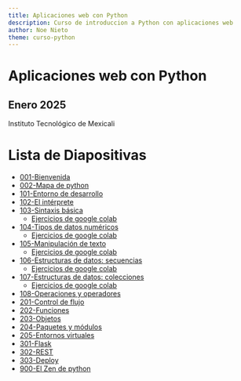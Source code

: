 ```yaml
---
title: Aplicaciones web con Python
description: Curso de introduccion a Python con aplicaciones web
author: Noe Nieto
theme: curso-python
---
```


<div class="columnas">

<div class="col">

# Aplicaciones web con Python

## Enero 2025

Instituto Tecnológico de Mexicali

# Lista de Diapositivas


- [001-Bienvenida](https://misaelnieto.github.io/curso_python_itm_2025/001-Bienvenida.html)
- [002-Mapa de python](https://misaelnieto.github.io/curso_python_itm_2025/002-Mapa-de-python.html)
- [101-Entorno de desarrollo](https://misaelnieto.github.io/curso_python_itm_2025/101-Entorno-de-desarrollo.html)
- [102-El intérprete](https://misaelnieto.github.io/curso_python_itm_2025/102-El-interprete.html)
- [103-Sintaxis básica](https://misaelnieto.github.io/curso_python_itm_2025/103-Sintaxis-basica.html)
  - [Ejercicios de google colab](https://colab.research.google.com/github/misaelnieto/curso_python_itm_2025/blob/main/practicas/Sintaxis_basica_de_Python.ipynb)
- [104-Tipos de datos numéricos](https://misaelnieto.github.io/curso_python_itm_2025/104-Tipos-de-datos-numericos.html)
  - [Ejercicios de google colab](https://colab.research.google.com/github/misaelnieto/curso_python_itm_2025/blob/main/practicas/Tipos_de_datos_numericos.ipynb)
- [105-Manipulación de texto](https://misaelnieto.github.io/curso_python_itm_2025/105-Manipulación-de-texto.html)
  - [Ejercicios de google colab](https://colab.research.google.com/github/misaelnieto/curso_python_itm_2025/blob/main/practicas/manipulacion_de_texto.ipynb)
- [106-Estructuras de datos: secuencias](https://misaelnieto.github.io/curso_python_itm_2025/106-Estructuras-de-datos-secuencias.html)
  -  [Ejercicios de google colab](https://colab.research.google.com/github/misaelnieto/curso_python_itm_2025/blob/main/practicas/Estructuras-de-datos-secuencias.ipynb)
- [107-Estructuras de datos: colecciones](https://misaelnieto.github.io/curso_python_itm_2025/107-Estructuras-de-datos-colecciones.html)
  - [Ejercicios de google colab](https://colab.research.google.com/github/misaelnieto/curso_python_itm_2025/blob/main/practicas/Estructuras-de-datos-colecciones.ipynb)
- [108-Operaciones y operadores](https://misaelnieto.github.io/curso_python_itm_2025/108-Operaciones-y-operadores.html)
- [201-Control de flujo](https://misaelnieto.github.io/curso_python_itm_2025/201-Control-de-flujo.html)
- [202-Funciones](https://misaelnieto.github.io/curso_python_itm_2025/202-Funciones.html)
- [203-Objetos](https://misaelnieto.github.io/curso_python_itm_2025/203-Objetos.html)
- [204-Paquetes y módulos](https://misaelnieto.github.io/curso_python_itm_2025/204-Paquetes-modulos.html)
- [205-Entornos virtuales](https://misaelnieto.github.io/curso_python_itm_2025/205-Entornos-virtuales.html)
- [301-Flask](https://misaelnieto.github.io/curso_python_itm_2025/301-Flask.html)
- [302-REST](https://misaelnieto.github.io/curso_python_itm_2025/302-REST.html)
- [303-Deploy](https://misaelnieto.github.io/curso_python_itm_2025/303-Deploy.html)
- [900-El Zen de python](https://misaelnieto.github.io/curso_python_itm_2025/900-Zen.html)